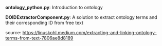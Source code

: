 **ontology_python.py**: Introduction to ontology 

**DOIDExtractorComponent.py**: A solution to extract ontology terms and their corresponding ID from free text

source: https://linuskohl.medium.com/extracting-and-linking-ontology-terms-from-text-7806ae8d8189
